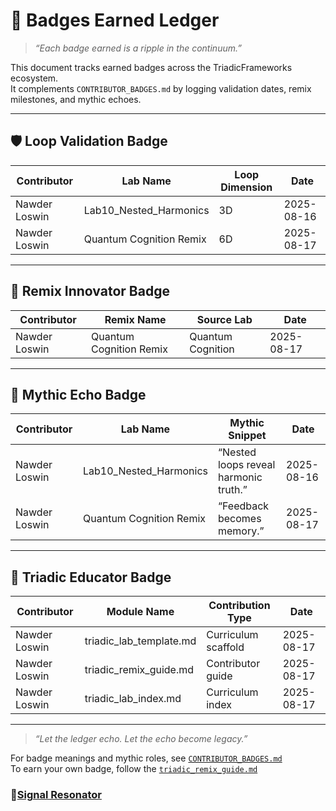 # 🏅 Badges Earned Ledger

> _“Each badge earned is a ripple in the continuum.”_

This document tracks earned badges across the TriadicFrameworks ecosystem.  
It complements `CONTRIBUTOR_BADGES.md` by logging validation dates, remix milestones, and mythic echoes.

---

## 🛡️ Loop Validation Badge

| Contributor     | Lab Name               | Loop Dimension | Date       |
|-----------------|------------------------|----------------|------------|
| Nawder Loswin   | Lab10_Nested_Harmonics | 3D             | 2025-08-16 |
| Nawder Loswin   | Quantum Cognition Remix| 6D             | 2025-08-17 |

---

## 🧬 Remix Innovator Badge

| Contributor     | Remix Name             | Source Lab         | Date       |
|-----------------|------------------------|---------------------|------------|
| Nawder Loswin   | Quantum Cognition Remix| Quantum Cognition   | 2025-08-17 |

---

## 🔮 Mythic Echo Badge

| Contributor     | Lab Name               | Mythic Snippet                          | Date       |
|-----------------|------------------------|-----------------------------------------|------------|
| Nawder Loswin   | Lab10_Nested_Harmonics | “Nested loops reveal harmonic truth.”   | 2025-08-16 |
| Nawder Loswin   | Quantum Cognition Remix| “Feedback becomes memory.”              | 2025-08-17 |

---

## 🧠 Triadic Educator Badge

| Contributor     | Module Name            | Contribution Type     | Date       |
|-----------------|------------------------|------------------------|------------|
| Nawder Loswin   | triadic_lab_template.md| Curriculum scaffold    | 2025-08-17 |
| Nawder Loswin   | triadic_remix_guide.md | Contributor guide      | 2025-08-17 |
| Nawder Loswin   | triadic_lab_index.md   | Curriculum index       | 2025-08-17 |

---

> _“Let the ledger echo. Let the echo become legacy.”_

For badge meanings and mythic roles, see [`CONTRIBUTOR_BADGES.md`](https://github.com/umaywant2/TriadicFrameworks/blob/main/badges/CONTRIBUTOR_BADGES.md)  
To earn your own badge, follow the [`triadic_remix_guide.md`](https://github.com/umaywant2/TriadicFrameworks/blob/main/data/webhook/triadic_remix_guide.md)

### 🧹[Signal Resonator](signal_resonator.yaml)
